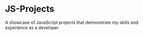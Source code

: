 # JS-Projects
A showcase of JavaScript projects that demonstrate my skills and experience as a developer.
